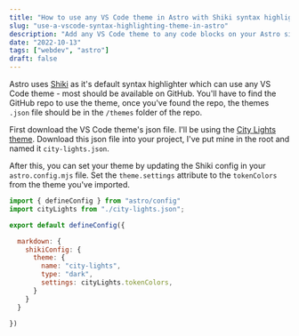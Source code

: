 ```yaml
---
title: "How to use any VS Code theme in Astro with Shiki syntax highlighter"
slug: "use-a-vscode-syntax-highlighting-theme-in-astro"
description: "Add any VS Code theme to any code blocks on your Astro site using Shiki syntax highlighter."
date: "2022-10-13"
tags: ["webdev", "astro"]
draft: false
---
```


Astro uses [Shiki](https://github.com/shikijs/shiki) as it's default syntax highlighter which can use any VS Code theme - most should be available on GitHub. You'll have to find the GitHub repo to use the theme, once you've found the repo, the themes `.json` file should be in the `/themes` folder of the repo.

First download the VS Code theme's json file. I'll be using the [City Lights theme](https://github.com/Yummygum/city-lights-syntax-vsc/blob/master/themes/City%20Lights-color-theme.json). Download this json file into your project, I've put mine in the root and named it `city-lights.json`.

After this, you can set your theme by updating the Shiki config in your `astro.config.mjs` file. Set the `theme.settings` attribute to the `tokenColors` from the theme you've imported.

```js:astro.config.mjs
import { defineConfig } from "astro/config"
import cityLights from "./city-lights.json";

export default defineConfig({

  markdown: {
    shikiConfig: {
      theme: {
        name: "city-lights",
        type: "dark",
        settings: cityLights.tokenColors,
      }
    }
  }

})
```
